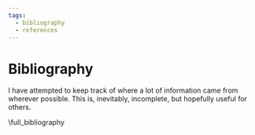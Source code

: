 ```yaml
---
tags:
  - bibliography
  - references
---
```

# Bibliography

I have attempted to keep track of where a lot of information came from
wherever possible. This is, inevitably, incomplete, but hopefully useful
for others.

\full_bibliography
